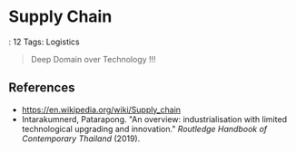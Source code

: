 # Supply Chain

: 12
Tags: Logistics

> Deep Domain over Technology !!!
> 

## References

- https://en.wikipedia.org/wiki/Supply_chain
- Intarakumnerd, Patarapong. "An overview: industrialisation with limited technological upgrading and innovation." *Routledge Handbook of Contemporary Thailand* (2019).